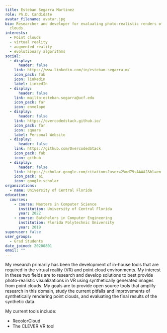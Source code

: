 ```yaml
---
title: Esteban Segarra Martinez
role: Ph.D. Candidate
avatar_filename: avatar.jpg
bio: Researcher and developer for evaluating photo-realistic renders of point
  clouds.
interests:
  - Point clouds
  - virtual reality
  - augmented reality
  - evolutionary algorithms
social:
  - display:
      header: false
    link: https://www.linkedin.com/in/esteban-segarra-m/
    icon_pack: fab
    icon: linkedin
    label: LinkedIn
  - display:
      header: false
    link: mailto:esteban.segarra@ucf.edu
    icon_pack: far
    icon: envelope
  - display:
      header: false
    link: https://overcodedstack.github.io/
    icon_pack: far
    icon: square
    label: Personal Website
  - display:
      header: false
    link: https://github.com/OvercodedStack
    icon_pack: fab
    icon: github
  - display:
      header: false
    link: https://scholar.google.com/citations?user=2Vmd79sAAAAJ&hl=en
    icon_pack: ai
    icon: google-scholar
organizations:
  - name: University of Central Florida
education:
  courses:
    - course: Masters in Computer Science
      institution: University of Central Florida
      year: 2022
    - course: Batchelors in Computer Engineering
      institution: Florida Polytechnic University
      year: 2019
superuser: false
user_groups:
  - Grad Students
date_joined: 20200801
email: ""
---
```

My research primarily has been the development of in-house tools that are required in the virtual reality (VR) and point cloud environments. My interest in these two fields are to research and develop solutions to best provide photo-realistic visualizations in VR using synthetically generated images from point clouds. My goals are to provide open source tools that amplify research in this domain, study the current pitfalls and improvements of synthetically rendering point clouds, and evaluating the final results of the synthetic data.

My current tools include:

* RecolorCloud
* The CLEVER VR tool
